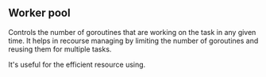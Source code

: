 ## Worker pool
Controls the number of goroutines that are working on the task in any given time. It helps in recourse managing by limiting the number of goroutines and reusing them for multiple tasks.

It's useful for the efficient resource using.
